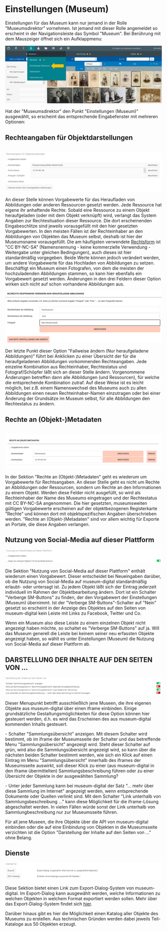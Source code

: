 Einstellungen (Museum)
======================

Einstellungen für das Museum kann nur jemand in der Rolle
\"Museumsdirektor\" vornehmen. Ist jemand mit dieser Rolle angemeldet so
erscheint in der Navigationsleiste das Symbol \"Museum\". Bei Berührung
mit dem Mauszeiger öffnet sich ein Aufklappmenu:

![](../../assets/musdb/museum/einstellungenmuseum1.JPG)

Hat der \"Museumsdirektor\" den Punkt \"Einstellungen (Museum)\"
ausgewählt, so erscheint das entsprechende Eingabefenster mit mehreren
Optionen:

Rechteangaben für Objektdarstellungen
-------------------------------------

 ![](../../assets/musdb/museum/rechtedarstellungen.JPG)

An dieser Stelle können Vorgabewerte für das Heraufladen von Abbildungen
oder anderen Ressourcen gesetzt werden. Jede Ressource hat eigene ihr
anhaftende Rechte. Sobald eine Ressource zu einem Objekt heraufgeladen
(oder mit dem Objekt verknüpft) wird, verlangt das System Angaben zur
Rechtesituation dieser Ressource. Die dort erscheinenden Eingabeschlitze
sind jeweils vorausgefüllt mit den hier gesetzten Vorgabewerten. In den
meisten Fällen ist der Rechteinhaber an den Abbildungen von Objekten das
Museum selbst, deshalb ist hier der Museumsname vorausgefüllt. Die am
häufigsten verwendete [Rechtsform](../../Grundkonzepte/Lizenzen.md) ist
\"CC BY-NC-SA\" (Namensnennung - keine kommerzielle Verwendung -
Weitergabe unter gleichen Bedingungen), auch dieses ist hier
standardmäßig vorgegeben. Beide Werte können jedoch verändert werden, um
andere Vorgabewerte für das Hochladen von Abbildungen zu setzen.
Beschäftigt ein Museum einen Fotografen, von dem die meisten der
hochzuladenden Abbildungen stammen, so kann hier ebenfalls ein
Vorgabewert gesetzt werden. Änderungen in den drei Feldern dieser Option
wirken sich nicht auf schon vorhandene Abbildungen aus.

![](../../assets/musdb/museum/Bildrechte_aendern.jpg)

Der letzte Punkt dieser Option \"Fallweise ändern (Nur heraufgeladene
Abbildungen)\" führt bei Anklicken zu einer Übersicht der für die
heraufgeladenen Abbildungen vorkommenden Rechteangaben. Jede einzelne
Kombination aus Rechteinhaber, Rechtestatus und Fotograf/Schöpfer läßt
sich an dieser Stelle ändern. Vorgenommene Änderungen betreffen dann
alle Abbildungen (und Ressourcen), für welche die entsprechende
Kombination zutraf. Auf diese Weise ist es leicht möglich, bei z.B.
einem Namenswechsel des Museums auch zu allen Abbildungen einen neuen
Rechteinhaber-Namen einzutragen oder bei einer Änderung der Grundsätze
im Museum selbst, für alle Abbildungen den Rechtestatus zu ändern.

Rechte an (Objekt-)Metadaten
----------------------------

 ![](../../assets/musdb/museum/objektmetadatenrechte.jpg)

In der Sektion \"Rechte an (Objekt-)Metadaten\" geht es wiederum um
Vorgabewerte für Rechtsangaben. An dieser Stelle geht es nicht um Rechte
an Abbildungen oder Ressourcen, sondern um Rechte an den Informationen
zu einem Objekt. Werden diese Felder nicht ausgefüllt, so wird als
Rechteinhaber der Name des Museums eingetragen und der Rechtestatus mit
CC BY-NC-SA angenommen. Die hier gesetzten, museumsweiten gültigen
Vorgabewerte erscheinen auf der objektbezogenen Registerkarte \"Rechte\"
und können dort mit objektspezifischen Angaben überschrieben werden.
\"Rechte an (Objekt-)Metadaten\" sind vor allem wichtig für Exporte an
Portale, die diese Angaben verlangen.

Nutzung von Social-Media auf dieser Plattform
---------------------------------------------

![](../../assets/musdb/museum/einstellungensm.JPG)

Die Sektion \"Nutzung von Social-Media auf dieser Plattform\" enthält
wiederum einen Vorgabewert. Dieser entscheidet bei Neueingaben darüber,
ob die Nutzung von Social-Media auf museum-digital standardmäßig
erlaubt- oder untersagt ist. Zu jedem Objekt läßt sich der Eintrag
jederzeit individuell im Rahmen der Objektbearbeitung ändern. Dort ist
ein Schalter \"Verberge SM-Buttons\" zu finden, der den Vorgabewert der
Einstellungen (Museum) übernimmt. Ist der \"Verberge
SM-Buttons\"-Schalter auf \"Nein\" gesetzt so erscheint in der Anzeige
des Objektes auf den Seiten von museum-digital kein Leiste mit Links zu
Facebook, Twitter und Co.

Wenn ein Museum also diese Leiste zu einem einzelnen Objekt nicht
angezeigt haben möchte, so schaltet es \"Verberge SM-Buttons\" auf ja.
Will das Museum generell die Leiste bei keinem seiner neu erfassten
Objekte angezeigt haben, so wählt es unter Einstellungen (Museum) die
Nutzung von Social-Media auf dieser Plattform ab.

DARSTELLUNG DER INHALTE AUF DEN SEITEN VON \...
-----------------------------------------------

![](../../assets/musdb/museum/darstellunginhalteseitenselbst.JPG)

Dieser Menupunkt betrifft ausschließlich jene Museen, die ihre eigenen
Objekte aus museum-digital über einen iframe einbinden. Einige
grundsätzliche Gestaltungsmöglichkeiten für diese Option können hier
gesteuert werden, d.h. es wird das Erscheinen des aus museum-digital
kommenden Inhalts gesteuert.

\- Schalter \"Sammlungsübersicht\" anzeigen. Mit diesem Schalter wird
bestimmt, ob im iframe der Museumsseite der Schalter und das betreffende
Menu \"Sammlungsübersicht\" angezeigt wird. Steht dieser Schalter auf
grün, wird also die Sammlungsübersicht angezeigt wird, so kann über die
nächsten beiden Schalter bestimmt werden, wie sich ein Klick auf einen
Eintrag im Menu \"Sammlungsübersicht\" innerhalb des iframes der
Museumsseite auswirkt, soll dieser Klick zu einer (aus museum-digital in
den iframe übermittelten) Sammlungsbeschreibung führen oder zu einer
Übersicht der Objekte in der ausgewählten Sammlung?

\- Unter jeder Sammlung kann bei museum-digital der Satz \"\... mehr
über diese Sammlung im Internet\" angezeigt werden, wenn entsprechende
Dokumente oder Quellen verlinkt sind. Mit dem Schalter \"Link unterhalb
von Sammlungsbeschreibung \...\" kann diese Möglichkeit für die
iframe-Lösung abgeschaltet werden. In vielen Fällen würde sonst der Link
unterhalb von Sammlungbeschreibung nur zur Museumsseite führen.

Für all jene Museen, die ihre Objekte über die API von museum-digital
einbinden oder die auf eine Einbindung von Objekten in die Museumsseite
verzichten ist die Option \"Darstellung der Inhalte auf den Seiten von
\...\" ohne Belang.

Dienste
-------

![](../../assets/musdb/museum/dienstefuer.JPG)

Diese Sektion bietet einen Link zum Export-Dialog-System von museum-digital. Im
Export-Dialog kann ausgewählt werden, welche Informationen zu welchen
Objekten in welchem Format exportiert werden sollen. Mehr über das
Export-Dialog-System findet sich [hier](../Objektsuche/Export.md).

Darüber hinaus gibt es hier die Möglichkeit einen Katalog aller Objekte
des Museums zu erstellen. Aus technischen Gründen werden dabei jeweils
Teil-Kataloge aus 50 Objekten erzeugt.
